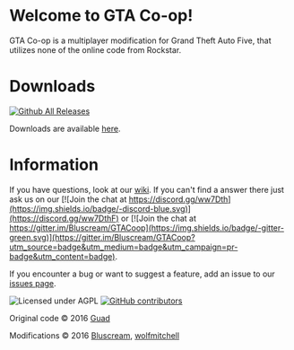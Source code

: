 # Welcome to GTA Co-op!
GTA Co-op is a multiplayer modification for Grand Theft Auto Five,
that utilizes none of the online code from Rockstar.



# Downloads
[![Github All Releases](https://img.shields.io/github/downloads/Bluscream/GTACoop/total.svg)]()

Downloads are available [here](https://github.com/Bluscream/GTACoop/releases).



# Information

If you have
questions, look at our [wiki](https://github.com/Guad/GTACoop/wiki). If you can't find a answer there just ask us on our [![Join the chat at https://discord.gg/ww7Dth](https://img.shields.io/badge/-discord-blue.svg)](https://discord.gg/ww7DthF) or [![Join the chat at https://gitter.im/Bluscream/GTACoop](https://img.shields.io/badge/-gitter-green.svg)](https://gitter.im/Bluscream/GTACoop?utm_source=badge&utm_medium=badge&utm_campaign=pr-badge&utm_content=badge).

If you encounter a bug or want to suggest a feature, add an issue to our [issues page](https://github.com/Bluscream/GTACoop/issues).

![Licensed under AGPL](https://img.shields.io/badge/license-AGPL-white.svg) [![GitHub contributors](https://img.shields.io/github/contributors/Bluscream/GTACoop.svg)]()

Original code © 2016 [Guad](https://github.com/Guad)

Modifications © 2016 [Bluscream](https://github.com/Bluscream), [wolfmitchell](https://github.com/soccermitchy)
